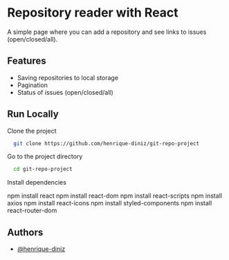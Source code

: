 
# Repository reader with React

A simple page where you can add a repository and see links to issues (open/closed/all).




## Features

- Saving repositories to local storage
- Pagination
- Status of issues (open/closed/all)
## Run Locally

Clone the project

```bash
  git clone https://github.com/henrique-diniz/git-repo-project
```

Go to the project directory

```bash
  cd git-repo-project
```

Install dependencies

npm install react
npm install react-dom
npm install react-scripts
npm install axios
npm install react-icons
npm install styled-components
npm install react-router-dom

## Authors

- [@henrique-diniz](https://github.com/henrique-diniz)

